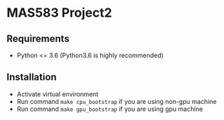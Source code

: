 # MAS583 Project2

## Requirements

* Python <= 3.6 (Python3.6 is highly recommended)

## Installation

* Activate virtual environment
* Run command `make cpu_bootstrap` if you are using non-gpu machine
* Run command `make gpu_bootstrap` if you are using gpu machine
